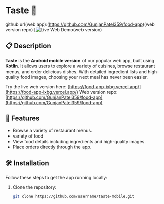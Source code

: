 # Taste 🍴

github url(web app):(https://github.com/GunjanPatel359/food-app)(web version repo)
[![Live Web Demo](https://food-app-ixbg.vercel.app)(web version)


## 📋 Description

**Taste** is the **Android mobile version** of our popular web app, built using **Kotlin**. It allows users to explore a variety of cuisines, browse restaurant menus, and order delicious dishes. With detailed ingredient lists and high-quality food images, choosing your next meal has never been easier.

Try the live web version here: [https://food-app-ixbg.vercel.app/](https://food-app-ixbg.vercel.app/)
Web version repo: [https://github.com/GunjanPatel359/food-app](https://github.com/GunjanPatel359/food-app)

## 🚀 Features

- Browse a variety of restaurant menus.
- variety of food
- View food details including ingredients and high-quality images.
- Place orders directly through the app.

## 🛠️ Installation

Follow these steps to get the app running locally:

1. Clone the repository:
   ```bash
   git clone https://github.com/username/taste-mobile.git
